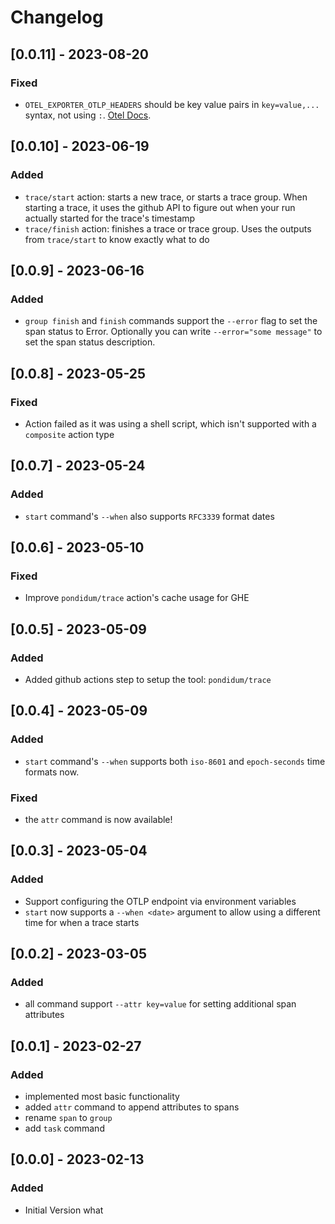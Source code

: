 # Changelog

## [0.0.11] - 2023-08-20

### Fixed

* `OTEL_EXPORTER_OTLP_HEADERS` should be key value pairs in `key=value,...` syntax, not using `:`.  [Otel Docs](https://opentelemetry.io/docs/concepts/sdk-configuration/otlp-exporter-configuration/#otel_exporter_otlp_headers).



## [0.0.10] - 2023-06-19

### Added

* `trace/start` action: starts a new trace, or starts a trace group.  When starting a trace, it uses the github API to figure out when your run actually started for the trace's timestamp
* `trace/finish` action: finishes a trace or trace group.  Uses the outputs from `trace/start` to know exactly what to do

## [0.0.9] - 2023-06-16

### Added

* `group finish` and `finish` commands support the `--error` flag to set the span status to Error.  Optionally you can write `--error="some message"` to set the span status description.

## [0.0.8] - 2023-05-25

### Fixed

* Action failed as it was using a shell script, which isn't supported with a `composite` action type

## [0.0.7] - 2023-05-24

### Added

* `start` command's `--when` also supports `RFC3339` format dates

## [0.0.6] - 2023-05-10

### Fixed

* Improve `pondidum/trace` action's cache usage for GHE

## [0.0.5] - 2023-05-09

### Added

* Added github actions step to setup the tool: `pondidum/trace`

## [0.0.4] - 2023-05-09

### Added

* `start` command's `--when` supports both `iso-8601` and `epoch-seconds` time formats now.

### Fixed

* the `attr` command is now available!

## [0.0.3] - 2023-05-04

### Added

* Support configuring the OTLP endpoint via environment variables
* `start` now supports a `--when <date>` argument to allow using a different time for when a trace starts

## [0.0.2] - 2023-03-05

### Added

* all command support `--attr key=value` for setting additional span attributes

## [0.0.1] - 2023-02-27

### Added

- implemented most basic functionality
- added `attr` command to append attributes to spans
- rename `span` to `group`
- add `task` command

## [0.0.0] - 2023-02-13

### Added

- Initial Version
what
